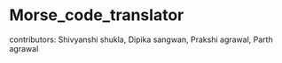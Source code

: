 # Morse_code_translator


contributors:
Shivyanshi shukla,
Dipika sangwan,
Prakshi agrawal,
Parth agrawal
